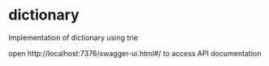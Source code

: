 # dictionary
Implementation of dictionary using trie

open http://localhost:7376/swagger-ui.html#/ to access API documentation
